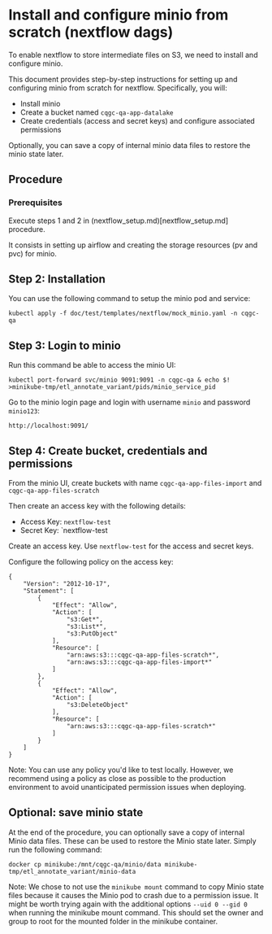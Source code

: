 # Install and configure minio from scratch (nextflow dags)

To enable nextflow to store intermediate files on S3, we need to install and configure minio.

This document provides step-by-step instructions for setting up and configuring minio from scratch for nextflow. Specifically, you will:
- Install minio
- Create a bucket named `cqgc-qa-app-datalake`
- Create credentials (access and secret keys) and configure associated permissions

Optionally, you can save a copy of internal minio data files to restore the minio state later.


## Procedure ##

### Prerequisites

Execute steps 1 and 2 in (nextflow_setup.md)[nextflow_setup.md] procedure.

It consists in setting up airflow and creating the storage resources (pv and pvc) for minio.


## Step 2: Installation

You can use the following command to setup the minio pod and service:

```
kubectl apply -f doc/test/templates/nextflow/mock_minio.yaml -n cqgc-qa
```

## Step 3: Login to minio

Run this command be able to access the minio UI:

```
kubectl port-forward svc/minio 9091:9091 -n cqgc-qa & echo $! >minikube-tmp/etl_annotate_variant/pids/minio_service_pid
```


Go to the minio login page and login with username `minio` and password `minio123`:

```
http://localhost:9091/

```

## Step 4: Create bucket, credentials and permissions

From the minio UI, create buckets with name `cqgc-qa-app-files-import` and `cqgc-qa-app-files-scratch`

Then create an access key with the following details:
 - Access Key: `nextflow-test`
 - Secret Key: `nextflow-test

Create an access key. Use `nextflow-test` for the access and secret keys. 

Configure the following policy on the access key:

```
{
    "Version": "2012-10-17",
    "Statement": [
        {
            "Effect": "Allow",
            "Action": [
                "s3:Get*",
                "s3:List*",
                "s3:PutObject"
            ],
            "Resource": [
                "arn:aws:s3:::cqgc-qa-app-files-scratch*",
                "arn:aws:s3:::cqgc-qa-app-files-import*"
            ]
        },
        {
            "Effect": "Allow",
            "Action": [
                "s3:DeleteObject"
            ],
            "Resource": [
                "arn:aws:s3:::cqgc-qa-app-files-scratch*"
            ]
        }
    ]
}
```
Note: You can use any policy you'd like to test locally. However, we recommend using a policy as close as possible to the production environment to avoid unanticipated permission issues when deploying.


## Optional: save minio state


At the end of the procedure, you can optionally save a copy of internal Minio data files. These can be used to restore the Minio state later.
Simply run the following command:

```
docker cp minikube:/mnt/cqgc-qa/minio/data minikube-tmp/etl_annotate_variant/minio-data
```

Note:
We chose to not use the `minikube mount` command to copy Minio state files because it causes the Minio pod to crash due to a permission issue. It might be worth trying again with the additional options `--uid 0 --gid 0` when running the minikube mount command. This should set the owner and group to root for the mounted folder in the minikube container.
